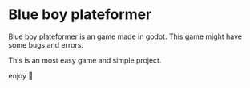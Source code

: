 # Blue boy plateformer
Blue boy plateformer is an game made in godot.
This game might have some bugs and errors.

This is an most easy game and simple project.

enjoy 🎉
